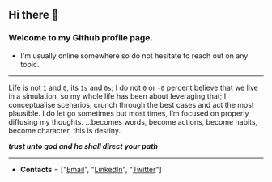 
## Hi there 👋

### Welcome to my Github profile page. 

- I'm usually online somewhere so do not hesitate to reach out on any topic.
--- 

Life is not `1` and `0`, its `1s` and `0s`; I do not `0` or `-0` percent believe that we live in a simulation, so my whole life has been about leveraging that; I conceptualise scenarios, crunch through the best cases and act the most plausible. I do let go sometimes but most times, I’m focused on properly diffusing my thoughts. …becomes words, become actions, become habits, become character, this is destiny.

**_trust unto god and he shall direct your path_**

---

- **Contacts** = ["[Email](mailto://enitanchris@gmail.com)", "[LinkedIn](https://www.linkedin.com/in/chrisenitan/)", "[Twitter](https://twitter.com/mushsick)"]



<!-- Here are some ideas to get you started:

- 🔭 I’m currently working on ...
- 🌱 I’m currently learning ...
- 👯 I’m looking to collaborate on ...
- 🤔 I’m looking for help with ...
- 💬 Ask me about ...
- 📫 How to reach me: ...
- 😄 Pronouns: ...
- ⚡ Fun fact: ...
 -->
